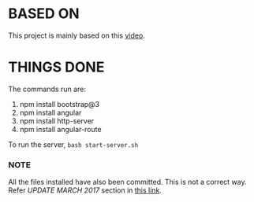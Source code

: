 # BASED ON
This project is mainly based on this <a href="https://www.youtube.com/watch?v=LXfVHrdqj7I">video</a>.

# THINGS DONE
The commands run are:
1. npm install bootstrap@3
1. npm install angular
1. npm install http-server
1. npm install angular-route

To run the server, 
``` bash start-server.sh ```

### NOTE
All the files installed have also been committed. This is not a correct way. Refer <i>UPDATE MARCH 2017</i> section in 
<a href="http://stackoverflow.com/questions/26773767/purpose-of-installing-bootstrap-through-npm/30504532#30504532">this link</a>.
